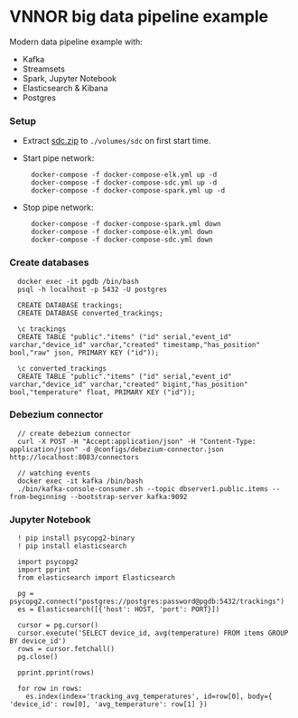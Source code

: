 # VNNOR big data pipeline example

Modern data pipeline example with:
  - Kafka
  - Streamsets
  - Spark, Jupyter Notebook
  - Elasticsearch & Kibana
  - Postgres

### Setup

- Extract [sdc.zip](https://drive.google.com/file/d/1gMk1YQCOsPYA84iOy5MwoixxDsJ2kpG4/view?usp=sharing) to `./volumes/sdc` on first start time.

- Start pipe network:
  ```
    docker-compose -f docker-compose-elk.yml up -d
    docker-compose -f docker-compose-sdc.yml up -d
    docker-compose -f docker-compose-spark.yml up -d
  ```

- Stop pipe network:
  ```
    docker-compose -f docker-compose-spark.yml down
    docker-compose -f docker-compose-elk.yml down
    docker-compose -f docker-compose-sdc.yml down
  ```

### Create databases

```
  docker exec -it pgdb /bin/bash
  psql -h localhost -p 5432 -U postgres

  CREATE DATABASE trackings;
  CREATE DATABASE converted_trackings;

  \c trackings
  CREATE TABLE "public"."items" ("id" serial,"event_id" varchar,"device_id" varchar,"created" timestamp,"has_position" bool,"raw" json, PRIMARY KEY ("id"));

  \c converted_trackings
  CREATE TABLE "public"."items" ("id" serial,"event_id" varchar,"device_id" varchar,"created" bigint,"has_position" bool,"temperature" float, PRIMARY KEY ("id"));
```

### Debezium connector

```
  // create debezium connector
  curl -X POST -H "Accept:application/json" -H "Content-Type: application/json" -d @configs/debezium-connector.json http://localhost:8083/connectors

  // watching events
  docker exec -it kafka /bin/bash
  ./bin/kafka-console-consumer.sh --topic dbserver1.public.items --from-beginning --bootstrap-server kafka:9092
```

### Jupyter Notebook

```
  ! pip install psycopg2-binary
  ! pip install elasticsearch

  import psycopg2
  import pprint
  from elasticsearch import Elasticsearch

  pg = psycopg2.connect("postgres://postgres:password@pgdb:5432/trackings")
  es = Elasticsearch([{'host': HOST, 'port': PORT}])

  cursor = pg.cursor()
  cursor.execute('SELECT device_id, avg(temperature) FROM items GROUP BY device_id')
  rows = cursor.fetchall()
  pg.close()

  pprint.pprint(rows)

  for row in rows:
    es.index(index='tracking_avg_temperatures', id=row[0], body={ 'device_id': row[0], 'avg_temperature': row[1] })
```
